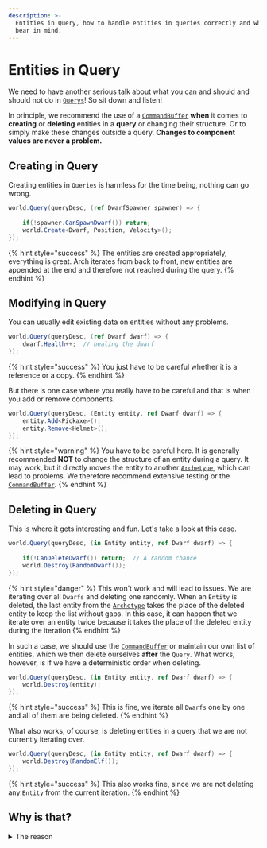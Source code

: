 ```yaml
---
description: >-
  Entities in Query, how to handle entities in queries correctly and what to
  bear in mind.
---
```


# Entities in Query

We need to have another serious talk about what you can and should and should not do in [`Querys`](../documentation/query.md)! So sit down and listen!

In principle, we recommend the use of a [`CommandBuffer`](../documentation/utilities/commandbuffer.md) **when** it comes to **creating** or **deleting** entities in a **query** or changing their structure. Or to simply make these changes outside a query. **Changes to component values are never a problem.**

## Creating in Query

Creating entities in `Queries` is harmless for the time being, nothing can go wrong.

```csharp
world.Query(queryDesc, (ref DwarfSpawner spawner) => {
    
    if(!spawner.CanSpawnDwarf()) return;
    world.Create<Dwarf, Position, Velocity>();
});
```

{% hint style="success" %}
The entities are created appropriately, everything is great. Arch iterates from back to front, new entities are appended at the end and therefore not reached during the query.
{% endhint %}

## Modifying in Query

You can usually edit existing data on entities without any problems.

```csharp
world.Query(queryDesc, (ref Dwarf dwarf) => {
    dwarf.Health++;  // healing the dwarf
});
```

{% hint style="success" %}
You just have to be careful whether it is a reference or a copy.
{% endhint %}

But there is one case where you really have to be careful and that is when you add or remove components.

```csharp
world.Query(queryDesc, (Entity entity, ref Dwarf dwarf) => {
    entity.Add<Pickaxe>();
    entity.Remove<Helmet>();
});
```

{% hint style="warning" %}
You have to be careful here. It is generally recommended **NOT** to change the structure of an entity during a query. It may work, but it directly moves the entity to another [`Archetype`](../documentation/archetypes-and-chunks.md), which can lead to problems. We therefore recommend extensive testing or the [`CommandBuffer`](../documentation/utilities/commandbuffer.md).
{% endhint %}

## Deleting in Query

This is where it gets interesting and fun. Let's take a look at this case.

```csharp
world.Query(queryDesc, (in Entity entity, ref Dwarf dwarf) => {
    
    if(!CanDeleteDwarf()) return;  // A random chance
    world.Destroy(RandomDwarf());
});
```

{% hint style="danger" %}
This won't work and will lead to issues. We are iterating over all `Dwarfs` and deleting one randomly. When an `Entity` is deleted, the last entity from the [`Archetype`](../documentation/archetypes-and-chunks.md) takes the place of the deleted entity to keep the list without gaps. In this case, it can happen that we iterate over an entity twice because it takes the place of the deleted entity during the iteration
{% endhint %}

In such a case, we should use the [`CommandBuffer`](../documentation/utilities/commandbuffer.md) or maintain our own list of entities, which we then delete ourselves **after** the `Query`. What works, however, is if we have a deterministic order when deleting.

```csharp
world.Query(queryDesc, (in Entity entity, ref Dwarf dwarf) => {
    world.Destroy(entity);
});
```

{% hint style="success" %}
This is fine, we iterate all `Dwarfs` one by one and all of them are being deleted.&#x20;
{% endhint %}

What also works, of course, is deleting entities in a query that we are not currently iterating over.

```csharp
world.Query(queryDesc, (in Entity entity, ref Dwarf dwarf) => {
    world.Destroy(RandomElf());
});
```

{% hint style="success" %}
This also works fine, since we are not deleting any `Entity` from the current iteration.&#x20;
{% endhint %}

## Why is that?

<details>

<summary>The reason</summary>

You're probably wondering why we don't just install a few security checks to prevent this kind of behavior? Good question!&#x20;

{% hint style="warning" %}
Arch's mantra is “Pay what you use” to ensure maximum performance. Arch does nothing in the background to slow down your code, so you need to know what you are doing and sometimes check yourself.&#x20;
{% endhint %}

This has pros and cons, one advantage is clean code and performance. In the future Arch will get optional security checks.

</details>
